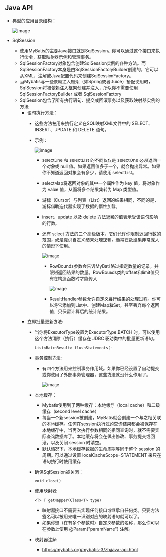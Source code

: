 ## Java API

  - 典型的应用目录结构：

    ![image](https://user-images.githubusercontent.com/46510621/112631615-12eefc00-8e72-11eb-88c5-76ccc89ddda3.png)

  - SqlSession
    - 使用MyBatis的主要Java接口就是SqlSession。你可以通过这个接口来执行命令，获取映射器示例和管理事务。
    - SqlSessionFactory对象包含创建SqlSession实例的各种方法。而SqlSessionFactory本身是由SqlSessionFactoryBuilder创建的，它可以从XML、注解或Java配置代码来创建SqlSessionFactory。
    - 当Mybatis与一些依赖注入框架（如Spring或者Guice）搭配使用时，SqlSession将被依赖注入框架创建并注入，所以你不需要使用 SqlSessionFactoryBuilder 或者 SqlSessionFactory
    - SqlSession包含了所有执行语句、提交或回滚事务以及获取映射器实例的方法
      - 语句执行方法：
        - 这些方法被用来执行定义在SQL映射XML文件中的 SELECT、INSERT、UPDATE 和 DELETE 语句。
        - 示例：
    
          ![image](https://user-images.githubusercontent.com/46510621/112632503-2a7ab480-8e73-11eb-92b1-8929a20de19b.png)

          - selectOne 和 selectList 的不同仅仅是 selectOne 必须返回一个对象或 null 值。如果返回值多于一个，就会抛出异常。如果你不知道返回对象会有多少，请使用 selectList。
          - selectMap将返回对象的其中一个属性作为 key 值，将对象作为 value 值，从而将多个结果集转为 Map 类型值。
          - 游标（Cursor）与列表（List）返回的结果相同，不同的是，游标借助迭代器实现了数据的惰性加载。
          - insert、update 以及 delete 方法返回的值表示受该语句影响的行数。
          - 还有 select 方法的三个高级版本，它们允许你限制返回行数的范围，或是提供自定义结果处理逻辑，通常在数据集非常庞大的情形下使用。

            ![image](https://user-images.githubusercontent.com/46510621/112633380-40d54000-8e74-11eb-818d-d1fd699e2835.png)

            - RowBounds参数会告诉MyBati 略过指定数量的记录，并限制返回结果的数量。RowBounds类的offset和limit值只有在构造函数时才能传入
            
              ![image](https://user-images.githubusercontent.com/46510621/112633525-682c0d00-8e74-11eb-978d-2ca7932313ba.png)
            
            - ResultHandler参数允许自定义每行结果的处理过程。你可以将它添加到List中、创建Map和Set，甚至丢弃每个返回值，只保留计算后的统计结果。
      - 立即批量更新方法:
        - 当你将ExecutorType设置为ExecutorType.BATCH 时，可以使用这个方法清除（执行）缓存在 JDBC 驱动类中的批量更新语句。
          ```
          List<BatchResult> flushStatements()
          ```
        - 事务控制方法:
          - 有四个方法用来控制事务作用域。如果你已经设置了自动提交或你使用了外部事务管理器，这些方法就没什么作用了。

            ![image](https://user-images.githubusercontent.com/46510621/112633964-f99b7f00-8e74-11eb-80c0-17ccd531adee.png)

        - 本地缓存：
          - Mybatis使用到了两种缓存：本地缓存（local cache）和二级缓存（second level cache）
          - 每当一个新session被创建，MyBatis就会创建一个与之相关联的本地缓存。任何在session执行过的查询结果都会被保存在本地缓存中，当再次执行参数相同的相同查询时，就不需要实际查询数据库了。本地缓存将会在做出修改、事务提交或回滚，以及关闭 session 时清空。
          - 默认情况下，本地缓存数据的生命周期等同于整个 session 的周期。可以通过设置 localCacheScope=STATEMENT 来只在语句执行时使用缓存
        - 确保SqlSession被关闭：
          ```
          void close()
          ```
        - 使用映射器:
          ```
          <T> T getMapper(Class<T> type)
          ```
          - 映射器接口不需要去实现任何接口或继承自任何类。只要方法签名可以被用来唯一识别对应的映射语句就可以了。
          - 如果你想（在有多个参数时）自定义参数的名称，那么你可以在参数上使用 @Param("paramName") 注解。
        - 映射器注解:
          - https://mybatis.org/mybatis-3/zh/java-api.html
        

